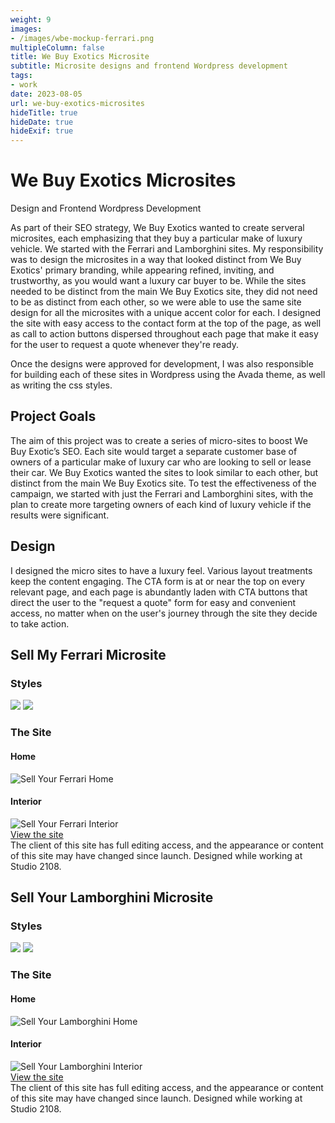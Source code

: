 ```yaml
---
weight: 9
images:
- /images/wbe-mockup-ferrari.png
multipleColumn: false
title: We Buy Exotics Microsite
subtitle: Microsite designs and frontend Wordpress development
tags:
- work
date: 2023-08-05
url: we-buy-exotics-microsites
hideTitle: true
hideDate: true
hideExif: true
---
```

# We Buy Exotics Microsites
<div class="subtitle">Design and Frontend Wordpress Development</div>

As part of their SEO strategy, We Buy Exotics wanted to create serveral microsites, each emphasizing that they buy a particular make of luxury vehicle. We started with the Ferrari and Lamborghini sites. My responsibility was to design the microsites in a way that looked distinct from We Buy Exotics' primary branding, while appearing refined, inviting, and trustworthy, as you would want a luxury car buyer to be. While the sites needed to be distinct from the main We Buy Exotics site, they did not need to be as distinct from each other, so we were able to use the same site design for all the microsites with a unique accent color for each. I designed the site with easy access to the contact form at the top of the page, as well as call to action buttons dispersed throughout each page that make it easy for the user to request a quote whenever they're ready. 

Once the designs were approved for development, I was also responsible for building each of these sites in Wordpress using the Avada theme, as well as writing the css styles.

## Project Goals
The aim of this project was to create a series of micro-sites to boost We Buy Exotic’s SEO. Each site would target a separate customer base of owners of a particular make of luxury car who are looking to sell or lease their car. We Buy Exotics wanted the sites to look similar to each other, but distinct from the main We Buy Exotics site. To test the effectiveness of the campaign, we started with just the Ferrari and Lamborghini sites, with the plan to create more targeting owners of each kind of luxury vehicle if the results were significant.

## Design
I designed the micro sites to have a luxury feel. Various layout treatments keep the content engaging. The CTA form is at or near the top on every relevant page, and each page is abundantly laden with CTA buttons that direct the user to the "request a quote" form for easy and convenient access, no matter when on the user's journey through the site they decide to take action. 

## Sell My Ferrari Microsite

### Styles

![](/images/wbe/colors.png)
![](/images/wbe/fonts.png)

### The Site

#### Home
<div class="scroll-box"><img src="/images/wbe/SellMyFerrari-Home.png" alt="Sell Your Ferrari Home"/></div>

#### Interior
<div class="scroll-box"><img src="/images/wbe/SellMyFerrari-Interior.png" alt="Sell Your Ferrari Interior"/></div>

<div class="button"><a href="https://sellmyferrari.com" target="_blank">View the site</a></div>

<div class="small-text">The client of this site has full editing access, and the appearance or content of this site may have changed since launch. Designed while working at Studio 2108.</div>

## Sell Your Lamborghini Microsite

### Styles

![](/images/wbe/lambo-colors.png)
![](/images/wbe/lambo-fonts.png)

### The Site

#### Home
<div class="scroll-box"><img src="/images/wbe/SellYourLambo-Home.png" alt="Sell Your Lamborghini Home"/></div>

#### Interior
<div class="scroll-box"><img src="/images/wbe/SellYourLambo-Interior.png" alt="Sell Your Lamborghini Interior"/></div>



<div class="button"><a href="https://sellyourlamborghini.com" target="_blank">View the site</a></div>

<div class="small-text">The client of this site has full editing access, and the appearance or content of this site may have changed since launch. Designed while working at Studio 2108.</div>